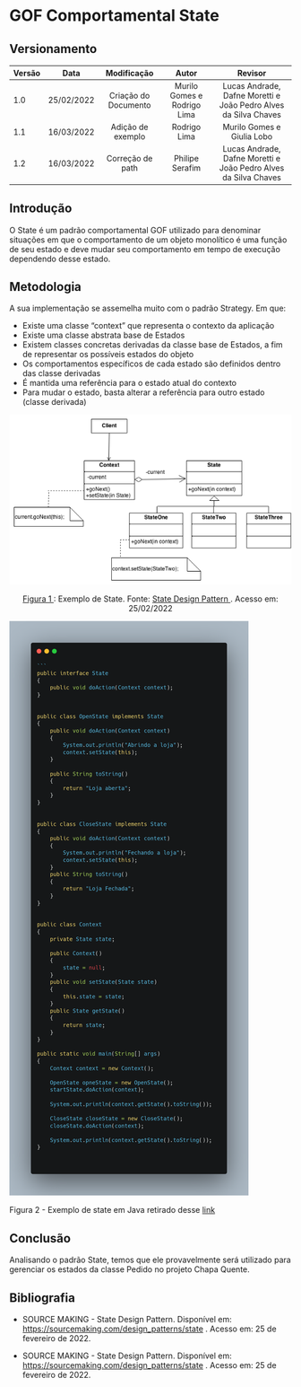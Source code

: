 # GOF Comportamental State

## Versionamento

| Versão |    Data    |     Modificação      |            Autor            |                             Revisor                             |
| ------ | :--------: | :------------------: | :-------------------------: | :-------------------------------------------------------------: |
| 1.0    | 25/02/2022 | Criação do Documento | Murilo Gomes e Rodrigo Lima | Lucas Andrade, Dafne Moretti e João Pedro Alves da Silva Chaves |
| 1.1    | 16/03/2022 | Adição de exemplo    | Rodrigo Lima | Murilo Gomes e Giulia Lobo |
| 1.2    | 16/03/2022 |   Correção de path   |       Philipe Serafim       | Lucas Andrade, Dafne Moretti e João Pedro Alves da Silva Chaves |


<!-- NÃO ESQUECER DE ADICIONAR AO "/_sidebar.md" -->

## Introdução

O State é um padrão comportamental GOF utilizado para denominar situações em que o comportamento de um objeto monolítico é uma função de seu estado e deve mudar seu comportamento em tempo de execução dependendo desse estado.

## Metodologia

A sua implementação se assemelha muito com o padrão Strategy. Em que:

- Existe uma classe “context” que representa o contexto da aplicação
- Existe uma classe abstrata base de Estados
- Existem classes concretas derivadas da classe base de Estados, a fim de representar os possíveis estados do objeto
- Os comportamentos específicos de cada estado são definidos dentro das classe derivadas
- É mantida uma referência para o estado atual do contexto
- Para mudar o estado, basta alterar a referência para outro estado (classe derivada)

![Exemplo de State](../../assets/images/state.png)

<figcaption style="text-align: center"><a href="./assets/images/state.png" >Figura 1 </a>: Exemplo de State. Fonte: <a href="https://sourcemaking.com/design_patterns/state" > State Design Pattern
 </a>. Acesso em: 25/02/2022 </figcaption>

 ![Exemplo de Código de State](../../assets/images/stateCode.png)
  
<figcaption>Figura 2 - Exemplo de state em Java retirado desse <a href="https://edirlei.com/aulas/poo/POO_Aula_12_GOF_State_Strategy_2015.html"> link </a></figcaption>

## Conclusão

Analisando o padrão State, temos que ele provavelmente será utilizado para gerenciar os estados da classe Pedido no projeto Chapa Quente.

## Bibliografia

- SOURCE MAKING - State Design Pattern. Disponível em: https://sourcemaking.com/design_patterns/state . Acesso em: 25 de fevereiro de 2022.

- SOURCE MAKING - State Design Pattern. Disponível em: https://sourcemaking.com/design_patterns/state . Acesso em: 25 de fevereiro de 2022.
